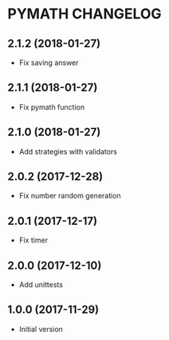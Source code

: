 # PYMATH CHANGELOG

## 2.1.2 (2018-01-27)

* Fix saving answer

## 2.1.1 (2018-01-27)

* Fix pymath function

## 2.1.0 (2018-01-27)

* Add strategies with validators

## 2.0.2 (2017-12-28)

* Fix number random generation

## 2.0.1 (2017-12-17)

* Fix timer

## 2.0.0 (2017-12-10)

* Add unittests

## 1.0.0 (2017-11-29)

* Initial version
